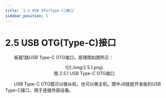 ```yaml
---
title: '2.5 USB OTG(Type-C)接口'
sidebar_position: 5
---
```


# 2.5 USB OTG(Type-C)接口

&emsp;&emsp;板载1路USB Type-C OTG接口，原理图如图所示：

<center>
![](./img/2.5.1.png)<br />
图 2.5.1 USB Type-C OTG接口
</center>

&emsp;&emsp;USB Type-C OTG既可以做从机，也可以做主机。图中J8就是开发板的USB Type-C接口，用于连接外部设备。





